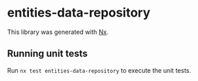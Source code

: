 # entities-data-repository

This library was generated with [Nx](https://nx.dev).

## Running unit tests

Run `nx test entities-data-repository` to execute the unit tests.
